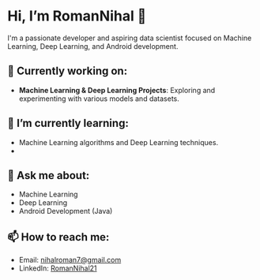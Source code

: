# Hi, I’m RomanNihal 👋

I'm a passionate developer and aspiring data scientist focused on Machine Learning, Deep Learning, and Android development.

## 🔭 Currently working on:
- **Machine Learning & Deep Learning Projects**: Exploring and experimenting with various models and datasets.

## 🌱 I’m currently learning:
- Machine Learning algorithms and Deep Learning techniques.
- 
## 💬 Ask me about:
- Machine Learning
- Deep Learning
- Android Development (Java)

## 📫 How to reach me:
- Email: [nihalroman7@gmail.com](mailto:nihalroman7@gmail.com)
- LinkedIn: [RomanNihal21](https://www.linkedin.com/in/romannihal21)
